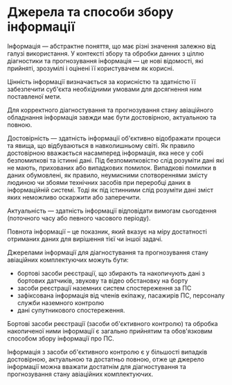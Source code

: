 Джерела та способи збору інформації
=================

Інформація — абстрактне поняття, що має різні значення залежно від галузі використання. У контексті збору та обробки данних з ціллю діагностики та прогнозування інформація — це нові відомості, які прийняті, зрозумілі і оцінені її користувачем як корисні.

Цінність інформації визначається за корисністю та здатністю її забезпечити суб'єкта необхідними умовами для досягнення ним поставленої мети.

Для корректного діагностування та прогнозування стану авіаційного обладнання інформація завжди має бути достовірною, актуальною та повною.

Достовірність — здатність інформації об'єктивно відображати процеси та явища, що відбуваються в навколишньому світі. Як правило достовірною вважається насамперед інформація, яка несе у собі безпомилкові та істинні дані. Під безпомилковістю слід розуміти дані які не мають, прихованих або випадкових помилок. Випадкові помилки в даних обумовлені, як правило, неумисними спотвореннями змісту людиною чи збоями технічних засобів при переробці даних в інформаційній системі. Тоді як під істинними слід розуміти дані зміст яких неможливо оскаржити або заперечити.

Актуальність — здатність інформації відповідати вимогам сьогодення (поточного часу або певного часового періоду).

Повнота інформації – це показник, який вказує на міру достатності отриманих даних для вирішення тієї чи іншої задачі.

Джерелами інформації для діагностування та прогнозування стану авіаційних комплектуючих можуть бути:

- бортові засоби реєстрації, що збирають та накопичують дані з бортових датчиків, звукову та відео обстановку на борту
- засоби реєстрації наземних систем спостереження за ПС
- зафіксована інформація від членів екіпажу, пасажирів ПС, персоналу служби наземного контролю
- дані супутникового спостереження.

Бортові засоби реєстрації (засоби об'єктивного контролю) та обробка накопиченої ними інформації є загально прийнятим та обов'язковим способом збору інформації про ПС.

Інформація з засоби об'єктивного контролю є у більшості випадків достовірною, актуальною та достатньо повною, отже це джерело інформації можна вважати достатнім для діагностування та прогнозування стану авіаційних комплектуючих.
